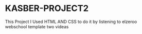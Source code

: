 # KASBER-PROJECT2
This Project I Used HTML AND CSS to do it by listening to elzeroo webschool template two videas
